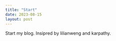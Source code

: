 ```yaml
---
title: "Start"
date: 2023-08-15
layout: post
---
```


Start my blog. Insipred by lilianweng and karpathy.
